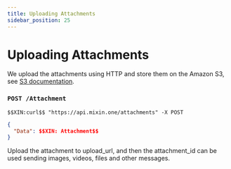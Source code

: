 ```yaml
---
title: Uploading Attachments
sidebar_position: 25
---
```


# Uploading Attachments

We upload the attachments using HTTP and store them on the Amazon S3, see [S3 documentation](https://docs.aws.amazon.com/AmazonS3/latest/API/sigv4-post-example.html).

### `POST /Attachment`

```
$$XIN:curl$$ "https://api.mixin.one/attachments" -X POST
```

```json
{
  "Data": $$XIN: Attachment$$
}
```

Upload the attachment to upload_url, and then the attachment_id can be used sending images, videos, files and other messages.
